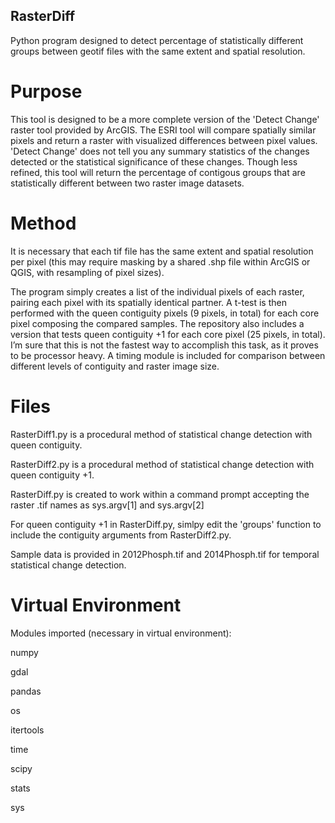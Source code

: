 ## RasterDiff
Python program designed to detect percentage of statistically different groups between geotif files with the same extent and spatial resolution.

# Purpose
This tool is designed to be a more complete version of the 'Detect Change' raster tool provided by ArcGIS. The ESRI tool will compare spatially similar pixels and return a raster with visualized differences between pixel values. 'Detect Change' does not tell you any summary statistics of the changes detected or the statistical significance of these changes. Though less refined, this tool will return the percentage of contigous groups that are statistically different between two raster image datasets.


# Method
It is necessary that each tif file has the same extent and spatial resolution per pixel (this may require masking by a shared .shp file within ArcGIS or QGIS, with resampling of pixel sizes).

The program simply creates a list of the individual pixels of each raster, pairing each pixel with its spatially identical partner. A t-test is then performed with the queen contiguity pixels (9 pixels, in total) for each core pixel composing the compared samples. The repository also includes a version that tests queen contiguity +1 for each core pixel (25 pixels, in total).
I’m sure that this is not the fastest way to accomplish this task, as it proves to be processor heavy. A timing module is included for comparison between different levels of contiguity and raster image size.


# Files
RasterDiff1.py is a procedural method of statistical change detection with queen contiguity.

RasterDiff2.py is a procedural method of statistical change detection with queen contiguity +1.

RasterDiff.py is created to work within a command prompt accepting the raster .tif names as sys.argv[1] and sys.argv[2]

For queen contiguity +1 in RasterDiff.py, simlpy edit the 'groups' function to include the contiguity arguments from RasterDiff2.py.


Sample data is provided in 2012Phosph.tif and 2014Phosph.tif for temporal statistical change detection.


# Virtual Environment
Modules imported (necessary in virtual environment):

numpy

gdal

pandas

os

itertools

time

scipy

stats

sys

